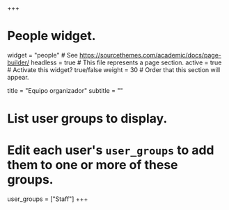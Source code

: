 +++
# People widget.
widget = "people"  # See https://sourcethemes.com/academic/docs/page-builder/
headless = true  # This file represents a page section.
active = true  # Activate this widget? true/false
weight = 30  # Order that this section will appear.

title = "Equipo organizador"
subtitle = ""

# List user groups to display.
#   Edit each user's `user_groups` to add them to one or more of these groups.
user_groups = ["Staff"]
+++
